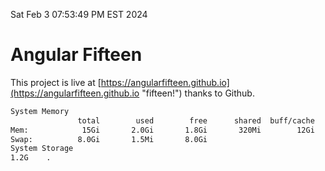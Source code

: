 Sat Feb  3 07:53:49 PM EST 2024

# Angular Fifteen


This project is live at [https://angularfifteen.github.io](https://angularfifteen.github.io "fifteen!") thanks to Github.

```bash
System Memory
               total        used        free      shared  buff/cache   available
Mem:            15Gi       2.0Gi       1.8Gi       320Mi        12Gi        13Gi
Swap:          8.0Gi       1.5Mi       8.0Gi
System Storage
1.2G	.
```
```bash
